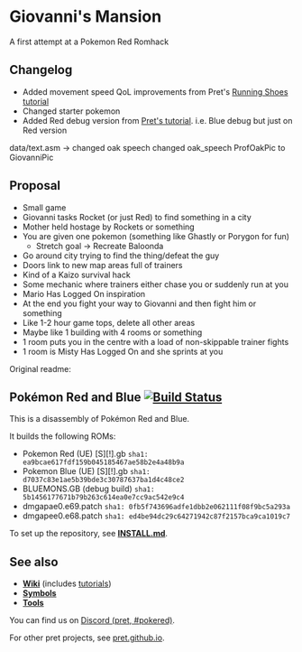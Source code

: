 # Giovanni's Mansion

A first attempt at a Pokemon Red Romhack

## Changelog

- Added movement speed QoL improvements from Pret's [Running Shoes tutorial](https://github.com/pret/pokered/wiki/Running-Shoes)
- Changed starter pokemon 
- Added Red debug version from [Pret's tutorial](https://github.com/pret/pokered/wiki/Add-debug-mode-to-red). i.e. Blue debug but just on Red version


data/text.asm -> changed oak speech
changed oak_speech ProfOakPic to GiovanniPic


## Proposal
- Small game
- Giovanni tasks Rocket (or just Red) to find something in a city
- Mother held hostage by Rockets or something
- You are given one pokemon (something like Ghastly or Porygon for fun)
    - Stretch goal -> Recreate Baloonda
- Go around city trying to find the thing/defeat the guy
- Doors link to new map areas full of trainers
- Kind of a Kaizo survival hack
- Some mechanic where trainers either chase you or suddenly run at you
- Mario Has Logged On inspiration
- At the end you fight your way to Giovanni and then fight him or something
- Like 1-2 hour game tops, delete all other areas
- Maybe like 1 building with 4 rooms or something
- 1 room puts you in the centre with a load of non-skippable trainer fights
- 1 room is Misty Has Logged On and she sprints at you




Original readme:
## Pokémon Red and Blue [![Build Status][ci-badge]][ci]

This is a disassembly of Pokémon Red and Blue.

It builds the following ROMs:

- Pokemon Red (UE) [S][!].gb `sha1: ea9bcae617fdf159b045185467ae58b2e4a48b9a`
- Pokemon Blue (UE) [S][!].gb `sha1: d7037c83e1ae5b39bde3c30787637ba1d4c48ce2`
- BLUEMONS.GB (debug build) `sha1: 5b1456177671b79b263c614ea0e7cc9ac542e9c4`
- dmgapae0.e69.patch `sha1: 0fb5f743696adfe1dbb2e062111f08f9bc5a293a`
- dmgapee0.e68.patch `sha1: ed4be94dc29c64271942c87f2157bca9ca1019c7`

To set up the repository, see [**INSTALL.md**](INSTALL.md).


## See also

- [**Wiki**][wiki] (includes [tutorials][tutorials])
- [**Symbols**][symbols]
- [**Tools**][tools]

You can find us on [Discord (pret, #pokered)](https://discord.gg/d5dubZ3).

For other pret projects, see [pret.github.io](https://pret.github.io/).

[wiki]: https://github.com/pret/pokered/wiki
[tutorials]: https://github.com/pret/pokered/wiki/Tutorials
[symbols]: https://github.com/pret/pokered/tree/symbols
[tools]: https://github.com/pret/gb-asm-tools
[ci]: https://github.com/pret/pokered/actions
[ci-badge]: https://github.com/pret/pokered/actions/workflows/main.yml/badge.svg
